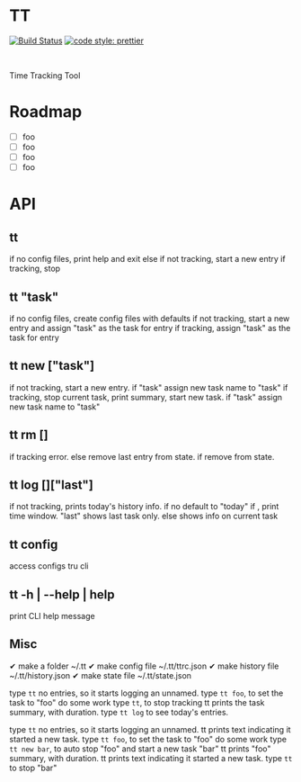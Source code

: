 # TT

<p>
  <a href="https://travis-ci.org/Thomazella/tt"><img src="https://img.shields.io/travis/Thomazella/tt/master.svg?style=flat-square" alt="Build Status" /></a>
  <a href="https://github.com/prettier/prettier">
    <img alt="code style: prettier" src="https://img.shields.io/badge/code_style-prettier-ff69b4.svg?style=flat-square">
  </a>
</p>
<br/>

Time Tracking Tool

# Roadmap

- [ ] foo
- [ ] foo
- [ ] foo
- [ ] foo

# API

## tt

if no config files, print help and exit
else
  if not tracking, start a new entry
  if tracking, stop

## tt "task"

if no config files, create config files with defaults
if not tracking, start a new entry and assign "task" as the task for entry
if tracking, assign "task" as the task for entry

## tt new ["task"]

if not tracking, start a new entry.
  if "task" assign new task name to "task"
if tracking, stop current task, print summary, start new task.
  if "task" assign new task name to "task"

## tt rm [<what>]

if tracking error.
else remove last entry from state.
if <what> remove <what> from state.

## tt log [<when>]["last"]

if not tracking, prints today's history info.
  if no <when> default to "today"
  if <when>, print <when> time window.
  "last" shows last task only.
else shows info on current task

## tt config

access configs tru cli

## tt -h | --help | help

print CLI help message

## Misc

✔ make a folder ~/.tt
✔ make config file ~/.tt/ttrc.json
✔ make history file ~/.tt/history.json
✔ make state file ~/.tt/state.json

type `tt`
no entries, so it starts logging an unnamed.
type `tt foo`, to set the task to "foo"
do some work
type `tt`, to stop tracking
tt prints the task summary, with duration.
type `tt log` to see today's entries.

type `tt`
no entries, so it starts logging an unnamed.
tt prints text indicating it started a new task.
type `tt foo`, to set the task to "foo"
do some work
type `tt new bar`, to auto stop "foo" and start a new task "bar"
tt prints "foo" summary, with duration.
tt prints text indicating it started a new task.
type `tt` to stop "bar"
